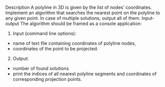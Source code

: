 Description
A polyline in 3D is given by the list of nodes’ coordinates. Implement an algorithm that
searches the nearest point on the polyline to any given point. In case of multiple solutions,
output all of them.
Input-output
The algorithm should be framed as a console application:
1. Input (command line options):
- name of text file containing coordinates of polyline nodes,
- coordinates of the point to be projected.
2. Output:
- number of found solutions
- print the indices of all nearest polyline segments and coordinates of corresponding
projection points.
